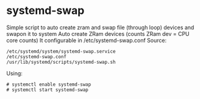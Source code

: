 # systemd-swap
Simple script to auto create zram and swap file (through loop) devices and swapon it to system
Auto create ZRam devices (counts ZRam dev = CPU core counts)
It configurable in /etc/systemd-swap.conf
Source:
```
/etc/systemd/system/systemd-swap.service
/etc/systemd-swap.conf
/usr/lib/systemd/scripts/systemd-swap.sh
```
Using:
```
# systemctl enable systemd-swap
# systemctl start systemd-swap
```